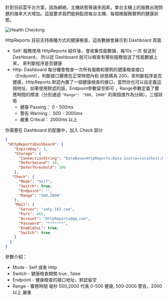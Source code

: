針對目前雲平台方案，因為網絡、主機狀態等諸多因素，單台主機上的服務出現問題的幾率大大增加。這就要求我們能夠監控每台主機、每個微服務實例的健康狀態。

![Health Checking](/content/projects/httpreports/assets/hc-1.png)

HttpReports 目前支持兩種方式的健康檢查，這些數據會展示到 Dashboard 頁面
- Self: 服務使用 HttpReports 組件後，會收集性能數據，每10s 一次 發送到 Dashboard，  所以從 Dashboard 就可以檢查有哪些服務發送了性能數據上來， 來判斷程序是否健康
- Http: Dashboard 每分鍾會檢查一次所有服務和實例的健康檢查接口 （Endpoint），判斷接口響應在正常時間內和 狀態碼為 200，來判斷程序是否健康，HttpReports 默認內置了一個健康檢查的接口，當然你也可以自定義這個地址，如果使用默認的話，Endpoint參數留空即可 ，Range參數定義了響應時間的標准（分別通過 `"Range": "500, 2000"` 的兩個值作為分隔）。三個狀態
    - 健康 Passing： 0 - 500ms
    - 警告 Warning： 500 - 2000ms
    - 嚴重 Critical： 2000ms 以上

你需要在 Dashboard 的配置中，加入 Check 部分

```json
{
 "HttpReportsDashboard": { 
    "ExpireDay": 3,
    "Storage": {
      "ConnectionString": "DataBase=HttpReports;Data Source=localhost;User Id=root;Password=123456;", 
      "DeferSecond": 10,
      "DeferThreshold": 100
    },
   "Check": {
      "Mode": "Self",
      "Switch": true,
      "Endpoint": "",
      "Range": "500,2000"
    },
    "Mail": {
      "Server": "smtp.163.com",
      "Port": 465,
      "Account": "HttpReports@qq.com",
      "Password": "*******",
      "EnableSsL": true,
      "Switch": true
    }
  } 
}
```

參數介紹：

- Mode - Self 或者 Http
- Switch - 健康檢查開關 true , false
- Endpoint - 健康檢查的接口地址，默認留空
- Range - 響應時間 毫秒  500,2000  代表 0-500 健康, 500-2000 警告，2000以上 嚴重